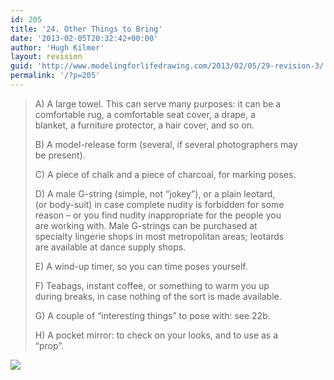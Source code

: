 ```yaml
---
id: 205
title: '24. Other Things to Bring'
date: '2013-02-05T20:32:42+00:00'
author: 'Hugh Kilmer'
layout: revision
guid: 'http://www.modelingforlifedrawing.com/2013/02/05/29-revision-3/'
permalink: '/?p=205'
---
```


> A) A large towel. This can serve many purposes: it can be a  
> comfortable rug, a comfortable seat cover, a drape, a  
> blanket, a furniture protector, a hair cover, and so on.
> 
> B) A model-release form (several, if several photographers may  
> be present).
> 
> C) A piece of chalk and a piece of charcoal, for marking poses.
> 
> D) A male G-string (simple, not “jokey”), or a plain leotard,  
> (or body-suit) in case complete nudity is forbidden for some  
> reason – or you find nudity inappropriate for the people you  
> are working with. Male G-strings can be purchased at  
> specialty lingerie shops in most metropolitan areas; leotards  
> are available at dance supply shops.
> 
> E) A wind-up timer, so you can time poses yourself.
> 
> F) Teabags, instant coffee, or something to warm you up  
> during breaks, in case nothing of the sort is made available.
> 
> G) A couple of “interesting things” to pose with: see 22b.
> 
> H) A pocket mirror: to check on your looks, and to use as a  
> “prop”.

![](http://www.modelingforlifedrawing.com/community/images/originals/26_artist_to_artist.jpg)